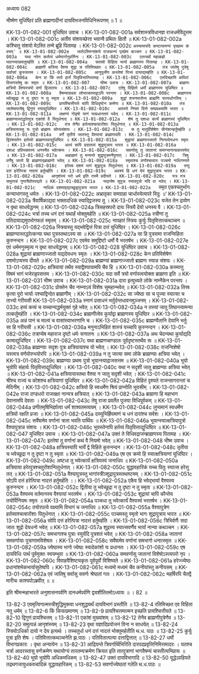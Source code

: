 अध्यायः 082

भीष्मेण युधिष्ठिरं प्रति ब्राह्मणादीनां दायविभजनविधिनिरूपणम् ॥ 1 ॥
	
KK-13-01-082-001	युधिष्ठिर उवाच ।
KK-13-01-082-001a	सर्वशास्त्रविधानज्ञ राजधर्मविदुत्तम ।
KK-13-01-082-001c	अतीव संशयच्छेत्ता भवान्वै प्रथितः क्षितौ ॥
KK-13-01-082-002a	कश्चित्तु संशयो मेऽस्ति तन्मे ब्रूहि पितामह ।
KK-13-01-082-002c	`अस्यामापदि कष्टायामन्यं पृच्छाम कं वयम्' ॥
KK-13-01-082-002e	जातेऽस्मिन्संशये राजन्नान्यं पृच्छेम कञ्चन ॥
KK-13-01-082-003a	यथा नरेण कर्तव्यं धर्ममार्गानुवर्तिना ।
KK-13-01-082-003c	एतत्सर्वं महाबाहो भवान्व्याख्यातुमर्हति ॥
KK-13-01-082-004a	चतस्रो विहिता भार्या ब्राह्मणस्य पितामह ।
KK-13-01-082-004c	ब्राह्मणी क्षत्रिया वैश्या शूद्रा च रतिमिच्छतः ॥
KK-13-01-082-005a	तत्र जातेषु पुत्रेषु सर्वासां कुरुसत्तम ।
KK-13-01-082-005c	आनुपूर्व्येण कस्तेषां पित्र्यं दायाद्यमर्हति ॥
KK-13-01-082-006a	केन वा किं ततो हार्यं पितृवित्तात्पितामह ।
KK-13-01-082-006c	एतदिच्छामि कथितं विभागस्तेषु कः स्मृतः ॥
KK-13-01-082-007	भीष्म उवाच ।
KK-13-01-082-007a	ब्राह्मणः क्षत्रियो वैश्यस्त्रयो वर्णा द्विजातयः ।
KK-13-01-082-007c	एतेषु विहितो धर्मो ब्राह्मणस्य युधिष्ठिर ॥
KK-13-01-082-008a	वैषम्यादथवा लोभात्कामाद्वाऽपि परन्तप ।
KK-13-01-082-008c	ब्राह्मणस्य भवेच्छूद्रा न तु दृष्टा न तु स्मृता ॥
KK-13-01-082-009a	शूद्रां शयनमारोप्य ब्राह्मणि यात्यधोगतिम् ।
KK-13-01-082-009c	प्रायश्चित्तीयते चापि विधिदृष्टेन कर्मणा ॥
KK-13-01-082-010a	तत्र जातेष्वपत्येषु द्विगुणं स्याद्युधिष्ठिर ।
KK-13-01-082-010c	अतस्ते नियमं वित्ते सम्प्रवक्ष्यामि भारत ॥
KK-13-01-082-011a	लक्षण्यं गोवृषो यानं यत्प्रधानतमं भवेत् ।
KK-13-01-082-011c	ब्राह्मण्यास्तद्धरेत्पुत्र एकांशं वै पितुर्धनात् ॥
KK-13-01-082-012a	शेषं तु दशधा कार्यं ब्राह्मणस्वं युधिष्ठिर ।
KK-13-01-082-012c	तत्र तेनैव हर्तव्याश्चत्वारोंशाः पितुर्धनात् ॥
KK-13-01-082-013a	क्षत्रियायास्तु यः पुत्रो ब्राह्मणः सोप्यसंशयः ।
KK-13-01-082-013c	स तु मातुर्विशेषेण त्रीनंशान्हर्तुमर्हति ॥
KK-13-01-082-014a	वर्णे तृतीये जातस्तु वैश्यायां ब्राह्मणादपि ।
KK-13-01-082-014c	द्विरंशस्तेन हर्तव्यो ब्राह्मणस्वाद्युधिष्ठिर ॥
KK-13-01-082-015a	शूद्रायां ब्राह्मणाज्जातो नित्यादेयधनः स्मृतः ।
KK-13-01-082-015c	अल्पं चापि प्रदातव्यं शूद्रापुत्राय भारत ॥
KK-13-01-082-016a	दशधा प्रविभक्तस्य धनस्यैव भवेत्क्रमः ।
KK-13-01-082-016c	सवर्णासु तु जातानां समान्भागान्प्रकल्पयेत् ॥
KK-13-01-082-017a	अब्राह्मणं तु मन्यन्ते शूद्रापुत्रमनैपुणात् ।
KK-13-01-082-017c	त्रिषु वर्णेषु जातो हि ब्राह्मणाद्ब्राह्मणो भवेत् ॥
KK-13-01-082-018a	स्मृताश्च वर्णाश्चत्वारः पञ्चमो नाधिगम्यते ।
KK-13-01-082-018c	हरेच्च दशमं भागं शूद्रापुत्रः पितुर्धनात् ॥
KK-13-01-082-019a	तत्तु दत्तं हरेत्पित्रा नादत्तं हर्तुमर्हति ।
KK-13-01-082-019c	अवश्यं हि धनं देयं शूद्रापुत्राय भारत ॥
KK-13-01-082-020a	आनृशंस्यं परो धर्म इति तस्मै प्रदीयते ।
KK-13-01-082-020c	यत्र तत्र समुत्पन्नं गुणायैवोपपद्यते ॥
KK-13-01-082-021a	यद्यप्येष सुपुत्रः स्यादपुत्रो यदि वा भवेत् ।
KK-13-01-082-021c	नाधिकं दशमाद्दद्याच्छूद्रापुत्राय भारत ॥
KK-13-01-082-022a	`स्मृत एकश्चतुर्भागः कन्याभागस्तु धर्मतः ।
KK-13-01-082-022c	अभ्रातृका समग्राहा चार्धास्येत्यपरे विदुः ॥'
KK-13-01-082-023a	त्रैवार्षिकाद्यदा भक्तादधिकं स्याद्द्विजस्य तु ।
KK-13-01-082-023c	यजेत तेन द्रव्येण न वृथा साधयेद्धनम् ॥
KK-13-01-082-024a	त्रिसहस्रपरो दायः स्त्रियै देयो धनस्य वै ।
KK-13-01-082-024c	भर्त्रा तच्च धनं दत्तं यथार्हं भोक्तुमर्हति ॥
KK-13-01-082-025a	स्त्रीणां तु पतिदायाद्यमुपभोगफलं स्मृतम् ।
KK-13-01-082-025c	नापहारं स्त्रियः कुर्युः पितृवित्तात्कथञ्चन ॥
KK-13-01-082-026a	स्त्रियास्तु यद्भवेद्वित्तं पित्रा दत्तं युधिष्ठिर ।
KK-13-01-082-026c	ब्राह्मण्यास्तद्धरेत्कन्या यथा पुत्रस्तथाऽस्य सा ॥
KK-13-01-082-027a	सा हि पुत्रसमा राजन्विहिता कुरुनन्दन ।
KK-13-01-082-027c	एवमेव समुद्दिष्टो धर्मो वै भरतर्षभ ।
KK-13-01-082-027e	एवं धर्ममनुस्मृत्य न वृथा साधयेद्धनम् ॥
KK-13-01-082-028	युधिष्ठिर उवाच ।
KK-13-01-082-028a	शूद्रायां ब्राह्मणाज्जातो यद्यदेयधनः स्मृतः ।
KK-13-01-082-028c	केन प्रतिविशेषेण दशमोऽप्यस्य दीयते ॥
KK-13-01-082-029a	ब्राह्मण्यां ब्राह्मणाज्जातो ब्राह्मणः स्यान्न संशयः ।
KK-13-01-082-029c	क्षत्रियायां तथैव स्याद्वैश्यायामपि चैव हि ॥
KK-13-01-082-030a	कस्मात्तु विषमं भागं भजेरन्नृपसत्तम ।
KK-13-01-082-030c	यदा सर्वे त्रयो वर्णास्त्वयोक्ता ब्राह्मणा इति ॥
KK-13-01-082-031	भीष्म उवाच ।
KK-13-01-082-031a	दारा इत्युच्यते लोके नाम्नैकेन परन्तप ।
KK-13-01-082-031c	प्रोक्तेन चैव नाम्नाऽयं विशेषः सुमहान्भवेत् ॥
KK-13-01-082-032a	तिस्रः कृत्वा पुरो भार्याः पश्चाद्विन्देत ब्राह्मणीम् ।
KK-13-01-082-032c	सा ज्येष्ठा सा च पूज्या स्यात्सा च ताभ्यो गरीयसी
KK-13-01-082-033a	स्नानं प्रसाधनं भर्तुर्दन्तधावनमुञ्जनम् ।
KK-13-01-082-033c	हव्यं कव्यं च यच्चान्यद्धर्मयुक्तं गृहे भवेत् ॥
KK-13-01-082-034a	न तस्यां जातु तिष्ठन्त्यामन्या तत्कर्तुमर्हति ।
KK-13-01-082-034c	ब्राह्मणीत्वेव कुर्याद्वा ब्राह्मणस्य युधिष्ठिर ॥
KK-13-01-082-035a	अन्नं पानं च माल्यं च वासांस्याभरणानि च ।
KK-13-01-082-035c	ब्राह्मण्यैतानि देयानि भर्तुः सा हि गरीयसी ॥
KK-13-01-082-036a	मनुनाऽभिहितं शास्त्रं यच्चापि कुरुनन्दन ।
KK-13-01-082-036c	तत्राप्येष महाराज दृष्टो धर्मः सनातनः ॥
KK-13-01-082-037a	अथ चेदन्यथा कुर्याद्यदि कामाद्युधिष्ठिर ।
KK-13-01-082-037c	यथा ब्राह्मणचाण्डालः पूर्वदृष्टस्तथैव सः ॥
KK-13-01-082-038a	ब्राह्मण्याः सदृशः पुत्रः क्षत्रियायाश्च यो भवेत् ।
KK-13-01-082-038c	राजन्विशेषो यस्त्वत्र वर्णयोरुभयोरपि ॥
KK-13-01-082-039a	न तु जात्या समा लोके ब्राह्मण्याः क्षत्रिया भवेत् ।
KK-13-01-082-039c	ब्राह्मण्याः प्रथमः पुत्रो भूयान्स्याद्राजसत्तम ॥
KK-13-01-082-040a	भूयो भूयोपि संहार्यः पितृवित्ताद्युधिष्ठिर ।
KK-13-01-082-040c	यथा न सदृशी जातु ब्राह्मण्याः क्षत्रिया भवेत् ॥
KK-13-01-082-041a	क्षत्रियायास्तथा वैश्या न जातु सदृशी भवेत् ।
KK-13-01-082-041c	श्रीश्च राज्यं च कोशश्च क्षत्रियाणां युधिष्ठिर ॥
KK-13-01-082-042a	विहितं दृश्यते राजन्सागरान्तां च मेदिनीम् ।
KK-13-01-082-042c	क्षत्रियो हि स्वधर्मेण श्रियं प्राप्नोति भूयसीम् ।
KK-13-01-082-042e	राजा दण्डधरो राजन्रक्षा नान्यत्र क्षत्रियात् ॥
KK-13-01-082-043a	ब्राह्मणा हि महाभाग देवानामपि देवताः ।
KK-13-01-082-043c	तेषु राजा प्रवर्तेत पूजया विधिपूर्वकम् ॥
KK-13-01-082-044a	प्रणीतमृषिभिर्ज्ञात्वा धर्मं शाश्वतमव्ययम् ।
KK-13-01-082-044c	लुप्यमानं स्वधर्मेण क्षत्रियो रक्षति प्रजाः ॥
KK-13-01-082-045a	दस्युभिर्ह्रियमाणं च धनं दारांश्च सर्वशः ।
KK-13-01-082-045c	सर्वेषामेव वर्णानां त्राता भवति पार्थिवः ॥
KK-13-01-082-046a	भूयान्स्यात्क्षत्रियापुत्रो वैश्यापुत्रान्न संशयः ।
KK-13-01-082-046c	भूयस्तेनापि हर्तव्यं पितृवित्ताद्युधिष्ठिर ॥
KK-13-01-082-047	युधिष्ठिर उवाच ।
KK-13-01-082-047a	उक्तं ते विधिवद्राजन्ब्राह्मणस्य पितामह ।
KK-13-01-082-047c	इतरेषां तु वर्णानां कथं वै नियमो भवेत् ॥
KK-13-01-082-048	भीष्म उवाच ।
KK-13-01-082-048a	क्षत्रियस्यापि भार्ये द्वे विहिते कुरुनन्दन ।
KK-13-01-082-048c	तृतीया च भवेच्छूद्रा न तु दृष्टा न तु स्मृता ॥
KK-13-01-082-049a	एष एव क्रमो हि स्यात्क्षत्रियाणां युधिष्ठिर ।
KK-13-01-082-049c	अष्टधा तु भवेत्कार्यं क्षत्रियस्वं जनाधिप ॥
KK-13-01-082-050a	क्षत्रियाया हरेत्पुत्रश्चतुरोंशान्पितुर्धनात् ।
KK-13-01-082-050c	युद्धावहारिकं यच्च पितुः स्यात्स हरेत्तु तत् ॥
KK-13-01-082-051a	वैश्यापुत्रस्तु भागांस्त्रीञ्शूद्रापुत्रस्तथाष्टमम् ।
KK-13-01-082-051c	सोऽपि दत्तं हरेत्पित्रा नादत्तं हर्तुमर्हति ।।
KK-13-01-082-052a	एकैव हि भवेद्भार्या वैश्यस्य कुरुनन्दन ।
KK-13-01-082-052c	द्वितीया तु भवेच्छूद्रा न तु दृष्टा न तु स्मृता ॥
KK-13-01-082-053a	वैश्यस्य वर्तमानस्य वैश्यायां भरतर्षभ ।
KK-13-01-082-053c	शूद्रायां चापि कौन्तेय तयोर्विनियमः स्मृतः ॥
KK-13-01-082-054a	पञ्चधा तु भवेत्कार्यं वैश्यस्वं भरतर्षभ ।
KK-13-01-082-054c	तयोरपत्ये वक्ष्यामि विभागं च जनाधिप ॥
KK-13-01-082-055a	वैश्यापुत्रेण हर्तव्याश्चत्वारोंशाः पितुर्धनात् ।
KK-13-01-082-055c	पञ्चमस्तु स्मृतो भागः शूद्रापुत्राय भारत ॥
KK-13-01-082-056a	सोपि दत्तं हरेत्पित्रा नादत्तं हर्तुमर्हति ।
KK-13-01-082-056c	त्रिभिर्वर्णैः सदा जातः शूद्रो देयधनो भवेत् ॥
KK-13-01-082-057a	शूद्रस्य स्यात्सवर्णैव भार्या नान्या कथञ्चन ।
KK-13-01-082-057c	समभागाश्च पुत्राः स्युर्यदि पुत्रशतं भवेत् ॥
KK-13-01-082-058a	जातानां समवर्णायाः पुत्राणामविशेषतः ।
KK-13-01-082-058c	सर्वेषामेव वर्णानां समभागो धनात्स्मृतः ॥
KK-13-01-082-059a	ज्येष्ठस्य भागो ज्येष्ठः स्यादेकांशो यः प्रधानतः ।
KK-13-01-082-059c	एष दायविधिः पार्थ पूर्वमुक्तः स्वयम्भुवा ॥
KK-13-01-082-060a	समवर्णासु जातानां विशेषोऽस्त्यपरो नृप ।
KK-13-01-082-060c	विवाहवैशिष्ट्यकृतः पूर्वपूर्वो विशिष्यते ॥
KK-13-01-082-061a	हरेज्ज्येष्ठः प्रधानांशमेकभार्यासुतेष्वपि ।
KK-13-01-082-061c	मध्यमो मध्यमं चैव कनीयांस्तु कनीयसम् ॥
KK-13-01-082-062a	एवं जातिषु सर्वासु सवर्णः श्रेष्ठतां गतः ।
KK-13-01-082-062c	महर्षिरपि चैतद्वै मारीचः काश्यपोऽब्रवीत् ॥ ॥

इति श्रीमन्महाभारते अनुशासनपर्वणि दानधर्मपर्वणि द्व्यशीतितमोऽध्यायः ॥ । 82 ॥

13-82-3 एवमृत्विगात्मस्त्रीशुद्धिमुक्त्वा धनशुद्ध्यर्थं दायविभागं प्रस्तौति ॥ 13-82-4 रतिमिच्छत एव विहिता नतु धर्मम् ॥ 13-82-6 किं कियत्प्रमाणम् ॥ 13-82-9 प्रायश्चित्तमात्मन इच्छति प्रायश्चित्तीयते ॥ 13-82-10 द्विगुणं प्रायश्चित्तम् ॥ 13-82-11 एकांशं मुख्यांशम् ॥ 13-82-12 तेनैव ब्राह्मणीपुत्रेणैव ॥ 13-82-20 समुत्पन्नं आनृशंस्यम् ॥ 13-82-23 वृथा यज्ञादिप्रयोजनं विना न साधयेत् ॥ 13-82-24 स्त्रियोऽधिको दायो न देय इत्यर्थः । तच्चतुर्धा धनं दत्तं नादत्तं भोक्तुमर्हतीति थ.ध. पाठः ॥ 13-82-25 कुर्युः पुत्रा इति शेषः । पतिवित्तात्कथञ्चनेति झ.पाठः । पतिवितात्पत्या दत्ताद्वित्तात् ॥ 13-82-27 धर्मो विभागप्रकारः । वृथा अन्यायेन ॥ 13-82-31 आद्रियन्ते त्रिवर्गार्थिभिरिति दारपदप्रवृत्तिनिमित्तमादरः । यतश्च भर्त्रा आदरस्तासु वर्णक्रमेण यथायोग्यं तारतम्यक्रमेण क्रियत इति तात्पुत्राणां भागवैषम्यं चास्तीत्यभिप्रायः ॥ 13-82-40 भूयो भूयोपि अधिकमधिकम् ॥ 13-82-47 उक्तं दायविभागादि ॥ 13-82-50 युद्धेऽवहियते तद्रथगजायुधकवचादिकं युद्धावहारिकम् ॥ 13-82-53 सवर्णाज्येष्ठतां गतेति थ.ध.पाठः ॥
